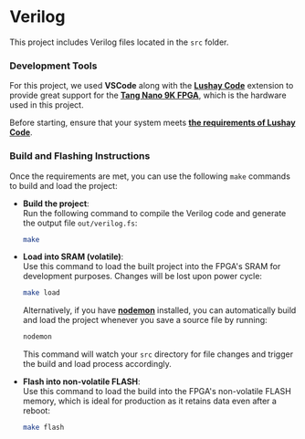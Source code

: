 # Verilog

This project includes Verilog files located in the `src` folder.

### Development Tools

For this project, we used **VSCode** along with the [**Lushay Code**](https://github.com/lushaylabs/lushay-code) extension to provide great support for the [**Tang Nano 9K FPGA**](https://wiki.sipeed.com/hardware/en/tang/Tang-Nano-9K/Nano-9K.html), which is the hardware used in this project.

Before starting, ensure that your system meets [**the requirements of Lushay Code**](https://github.com/lushaylabs/lushay-code?tab=readme-ov-file#requirements).

### Build and Flashing Instructions

Once the requirements are met, you can use the following `make` commands to build and load the project:

- **Build the project**:  
  Run the following command to compile the Verilog code and generate the output file `out/verilog.fs`:

  ```bash
  make
  ```

- **Load into SRAM (volatile)**:  
  Use this command to load the built project into the FPGA's SRAM for development purposes. Changes will be lost upon power cycle:

  ```bash
  make load
  ```

  Alternatively, if you have [**nodemon**](https://github.com/remy/nodemon) installed, you can automatically build and load the project whenever you save a source file by running:

  ```bash
  nodemon
  ```

  This command will watch your `src` directory for file changes and trigger the build and load process accordingly.

- **Flash into non-volatile FLASH**:  
  Use this command to load the build into the FPGA's non-volatile FLASH memory, which is ideal for production as it retains data even after a reboot:

  ```bash
  make flash
  ```
